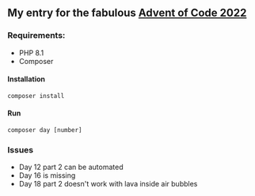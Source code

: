 ## My entry for the fabulous [Advent of Code 2022](https://adventofcode.com/2022/about) 

### Requirements: 
- PHP 8.1
- Composer

#### Installation 
`composer install`

#### Run 
`composer day [number]`

### Issues
- Day 12 part 2 can be automated
- Day 16 is missing 
- Day 18 part 2 doesn't work with lava inside air bubbles